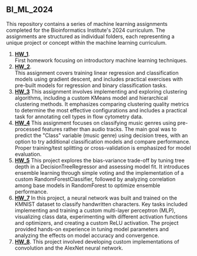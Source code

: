 ## BI_ML_2024
This repository contains a series of machine learning assignments completed for the Bioinformatics Institute's 2024 curriculum. The assignments are structured as individual folders, each representing a unique project or concept within the machine learning curriculum.

1. [**HW_1**](https://github.com/Cucumberan/BI_ML_2024/tree/main/HW_1/code).  
    First homework focusing on introductory machine learning techniques.
2. [**HW_2**](https://github.com/Cucumberan/BI_ML_2024/tree/main/HW_2).  
 This assignment covers training linear regression and classification models using gradient descent, and includes practical exercises with pre-built models for regression and binary classification tasks.
3. [**HW_3**](https://github.com/Cucumberan/BI_ML_2024/tree/main/HW_3)  This assignment involves implementing and exploring clustering algorithms, including a custom KMeans model and hierarchical clustering methods. It emphasizes comparing clustering quality metrics to determine the most effective configurations and includes a practical task for annotating cell types in flow cytometry data.
4. [**HW_4**](https://github.com/Cucumberan/BI_ML_2024/tree/main/HW_4)  This assignment focuses on classifying music genres using pre-processed features rather than audio tracks. The main goal was to predict the "Class" variable (music genre) using decision trees, with an option to try additional classification models and compare performance. Proper training/test splitting or cross-validation is emphasized for model evaluation.
5. [**HW_5**](https://github.com/Cucumberan/BI_ML_2024/tree/main/HW_5)  This project explores the bias-variance trade-off by tuning tree depth in a DecisionTreeRegressor and assessing model fit. It introduces ensemble learning through simple voting and the implementation of a custom RandomForestClassifier, followed by analyzing correlation among base models in RandomForest to optimize ensemble performance.
6. [**HW_7**](https://github.com/Cucumberan/BI_ML_2024/tree/main/HW_7)  In this project, a neural network was built and trained on the KMNIST dataset to classify handwritten characters. Key tasks included implementing and training a custom multi-layer perceptron (MLP), visualizing class data, experimenting with different activation functions and optimizers, and creating a custom ReLU activation. The project provided hands-on experience in tuning model parameters and analyzing the effects on model accuracy and convergence.
7. [**HW_8**](https://github.com/Cucumberan/BI_ML_2024/tree/main/HW_8).  This project involved developing custom implementations of convolution and the AlexNet neural network. 
